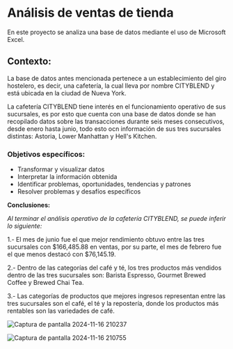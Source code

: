 # Análisis de ventas de tienda 

En este proyecto se analiza una base de datos mediante el uso de Microsoft Excel. 

## Contexto:

La base de datos antes mencionada pertenece a un establecimiento del giro hostelero, es decir, una cafetería, la cual lleva por nombre CITYBLEND y está ubicada en la ciudad de Nueva York.

La cafetería CITYBLEND tiene interés en el funcionamiento operativo de sus sucursales, es por esto que cuenta con una base de datos donde se han recopilado datos sobre las transacciones durante seis meses consecutivos, desde enero hasta junio, todo esto ocn información de sus tres sucursales distintas: Astoria, Lower Manhattan y Hell's Kitchen.

### Objetivos específicos: 

- Transformar y visualizar datos
- Interpretar la información obtenida
- Identificar problemas, oportunidades, tendencias y patrones
- Resolver problemas y desafíos específicos

**Conclusiones:**

*Al terminar el análisis operativo de la cafetería CITYBLEND, se puede inferir lo siguiente:*

1.- El mes de junio fue el que mejor rendimiento obtuvo entre las tres sucursales con $166,485.88 en ventas, por su parte, el mes de febrero fue el que menos destacó con $76,145.19. 

2.- Dentro de las categorías del café y té, los tres productos más vendidos dentro de las tres sucursales son: Barista Espresso, Gourmet Brewed Coffee y Brewed Chai Tea.

3.- Las categorías de productos que mejores ingresos representan entre las tres sucursales son el café, el té y la repostería, donde los productos más rentables son las variedades de café.


![Captura de pantalla 2024-11-16 210237](https://github.com/user-attachments/assets/eb48713f-fa2e-4c94-ba57-01594caa616e)

![Captura de pantalla 2024-11-16 210755](https://github.com/user-attachments/assets/b3c5e644-435a-4f9f-9f88-fec13afaa01b)











